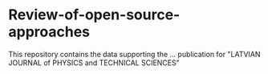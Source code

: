 # Review-of-open-source-approaches
This repository contains the data supporting the ...  publication for "LATVIAN JOURNAL of PHYSICS and TECHNICAL SCIENCES"
